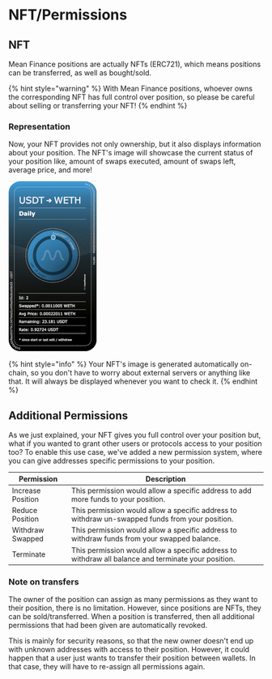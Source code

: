 # NFT/Permissions

## NFT

Mean Finance positions are actually NFTs (ERC721), which means positions can be transferred, as well as bought/sold.

{% hint style="warning" %}
With Mean Finance positions, whoever owns the corresponding NFT has full control over position, so please be careful about selling or transferring your NFT!
{% endhint %}

### Representation

Now, your NFT provides not only ownership, but it also displays information about your position. The NFT's image will showcase the current status of your position like, amount of swaps executed, amount of swaps left, average price, and more!&#x20;

![Visual representation of an NFT](../../.gitbook/assets/NFT-small.gif)

{% hint style="info" %}
Your NFT's image is generated automatically on-chain, so you don't have to worry about external servers or anything like that. It will always be displayed whenever you want to check it.
{% endhint %}

## Additional Permissions

As we just explained, your NFT gives you full control over your position but, what if you wanted to grant other users or protocols access to your position too? To enable this use case, we've added a new permission system, where you can give addresses specific permissions to your position.

| Permission        | Description                                                                                         |
| ----------------- | --------------------------------------------------------------------------------------------------- |
| Increase Position | This permission would allow a specific address to add more funds to your position.                  |
| Reduce Position   | This permission would allow a specific address to withdraw un-swapped funds from your position.     |
| Withdraw Swapped  | This permission would allow a specific address to withdraw funds from your swapped balance.         |
| Terminate         | This permission would allow a specific address to withdraw all balance and terminate your position. |

### Note on transfers

The owner of the position can assign as many permissions as they want to their position, there is no limitation. However, since positions are NFTs, they can be sold/transferred. When a position is transferred, then all additional permissions that had been given are automatically revoked.&#x20;

This is mainly for security reasons, so that the new owner doesn't end up with unknown addresses with access to their position. However, it could happen that a user just wants to transfer their position between wallets. In that case, they will have to re-assign all permissions again.
